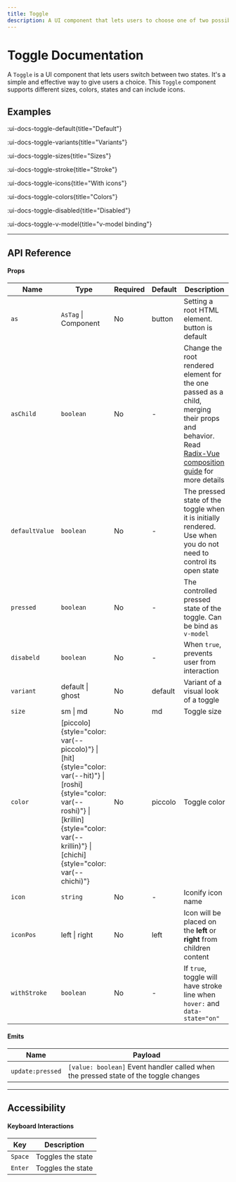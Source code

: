 ```yaml
---
title: Toggle
description: A UI component that lets users to choose one of two possible states like on or off.
---
```


# Toggle Documentation

A `Toggle` is a UI component that lets users switch between two states. It's a simple and effective way to give users a choice. This `Toggle` component supports different sizes, colors, states and can include icons.

## Examples

:ui-docs-toggle-default{title="Default"}

:ui-docs-toggle-variants{title="Variants"}

:ui-docs-toggle-sizes{title="Sizes"}

:ui-docs-toggle-stroke{title="Stroke"}

:ui-docs-toggle-icons{title="With icons"}

:ui-docs-toggle-colors{title="Colors"}

:ui-docs-toggle-disabled{title="Disabled"}

:ui-docs-toggle-v-model{title="v-model binding"}

___

## API Reference

#### Props

| Name | Type | Required | Default | Description |
|------|------|----------|---------|-------------|
| `as ` | `AsTag` \| Component | No | button | Setting a root HTML element. button is default |
| `asChild` | `boolean` | No | - | Change the root rendered element for the one passed as a child, merging their props and behavior. Read [Radix-Vue composition guide](https://www.radix-vue.com/guides/composition) for more details |
| `defaultValue ` | `boolean` | No | - | The pressed state of the toggle when it is initially rendered. Use when you do not need to control its open state |
| `pressed ` | `boolean` | No | - | The controlled pressed state of the toggle. Can be bind as `v-model` |
| `disabeld ` | `boolean` | No | - | When `true`, prevents user from interaction |
| `variant ` | default \| ghost | No | default | Variant of a visual look of a toggle |
| `size ` | sm \| md | No | md | Toggle size |
| `color ` | [piccolo]{style="color: var(--piccolo)"} \| [hit]{style="color: var(--hit)"} \| [roshi]{style="color: var(--roshi)"} \| [krillin]{style="color: var(--krillin)"} \| [chichi]{style="color: var(--chichi)"} | No | piccolo | Toggle color |
| `icon ` | `string` | No | - | Iconify icon name |
| `iconPos ` | left \| right | No | left | Icon will be placed on the **left** or **right** from children content |
| `withStroke ` | `boolean` | No | - | If `true`, toggle will have stroke line when `hover:` and `data-state="on"` |

#### Emits

| Name | Payload |
|------|---------|
| `update:pressed` | `[value: boolean]` Event handler called when the pressed state of the toggle changes |

___

## Accessibility

#### Keyboard Interactions

| Key | Description |
|-----|-------------|
| `Space` | Toggles the state |
| `Enter` | Toggles the state |

